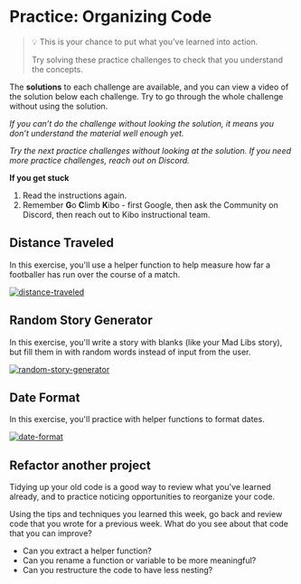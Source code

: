 # Practice: Organizing Code

> 💡 This is your chance to put what you’ve learned into action.
>
> Try solving these practice challenges to check that you understand the concepts.

The **solutions** to each challenge are available, and you can view a video of the solution below each challenge.
Try to go through the whole challenge without using the solution.

_If you can’t do the challenge without looking the solution, it means you don’t understand the material well enough yet._

_Try the next practice challenges without looking at the solution. If you need more practice challenges, reach out on Discord._

<aside>

**If you get stuck**
1. Read the instructions again.
2. Remember **G**o **C**limb **K**ibo - first Google, then ask the Community on Discord, then reach out to Kibo instructional team.

</aside>

## Distance Traveled

In this exercise, you'll use a helper function to help measure how far a footballer has run over the course of a match.

[![distance-traveled](https://img.shields.io/static/v1?label=Open%20Project&message=distance%20traveled&color=blue)](https://classroom.github.com/a/ORC-1WDx)

## Random Story Generator

In this exercise, you'll write a story with blanks (like your Mad Libs story), but fill them in with random words instead of input from the user.

[![random-story-generator](https://img.shields.io/static/v1?label=Open%20Project&message=random%20story%20generator&color=blue)](https://classroom.github.com/a/wmmqv_MH)


## Date Format

In this exercise, you'll practice with helper functions to format dates.

[![date-format](https://img.shields.io/static/v1?label=Open%20Project&message=date%20format&color=blue)](https://classroom.github.com/a/ky3haHJn)

## Refactor another project

Tidying up your old code is a good way to review what you've learned already, and to practice noticing opportunities to reorganize your code.

Using the tips and techniques you learned this week, go back and review code that you wrote for a previous week. What do you see about that code that you can improve?

- Can you extract a helper function?
- Can you rename a function or variable to be more meaningful?
- Can you restructure the code to have less nesting?